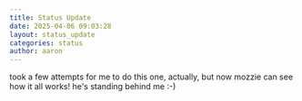 ```yaml
---
title: Status Update
date: 2025-04-06 09:03:28 
layout: status_update
categories: status
author: aaron
---
```

took a few attempts for me to do this one, actually, but now mozzie can see how it all works! he's standing behind me :-)
